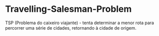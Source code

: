 # Travelling-Salesman-Problem
TSP (Problema do caixeiro viajante) - tenta determinar a menor rota para percorrer uma série de cidades, retornando à cidade de origem.

